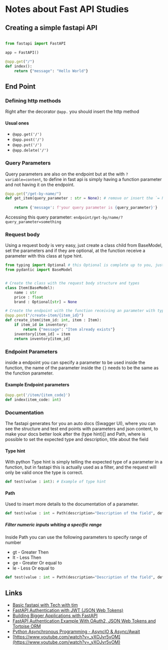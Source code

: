 # Notes about Fast API Studies

## Creating a simple fastapi API 

```python

from fastapi import FastAPI

app = FastAPI()

@app.get("/")
def index():
    return {"message": "Hello World"}

```

## End Point

### Defining http methods

Right after the decorator `@app.` you should insert the http method

#### Usual ones

* `@app.get('/')`
* `@app.post('/')`
* `@app.put('/')`
* `@app.delete('/')`

### Query Parameters

Query parameters are also on the endpoint but at the with `?variable=content`, to define in fast api is simply having a function parameter and not having it on the endpoint.

```python
@app.get("/get-by-name/")
def get_item(query_parameter : str = None): # remove or insert the `= None` to make it not required 
    
    return {'message': f'your query parameter is {query_parameter}'}
```

Accessing this query parameter: `endpoint/get-by/name/?query_parameter=something`

### Request body

Using a request body is very easy, just create a class child from BaseModel, set the parameters and if they are optional, at the function receive a parameter with this class at type hint.

```python
from typing import Optional # this Optional is complete up to you, just to make the code more readable.
from pydantic import BaseModel


# Create the class with the request body structure and types
class Item(BaseModel):
    name : str
    price : float
    brand : Optional[str] = None

# Create the endpoint with the function receiving an parameter with type hint of the class that we did.
@app.post("/create-item/{item_id}")
def create_item(item_id: int, item : Item):
    if item_id in inventory:
        return {"message": "Item already exists"}
    inventory[item_id] = item
    return inventory[item_id]
```

### Endpoint Parameters

inside a endpoint you can specify a parameter to be used inside the function, the name of the parameter inside the `{}` needs to be the same as the function parameter.

#### Example Endpoint parameters

```python
@app.get('/item/{item_code}')
def index(item_code: int)
```

### Documentation

The fastapi generates for you an auto docs (Swagger UI), where you can see the structure and test end points with parameters and json content, to make your docs better look after the (type hint)[] and Path, where is possible to set the expected type and description, title about the field

#### Type hint

With python Type hint is simply telling the expected type of a parameter in a function, but in fastapi this is actually used as a filter, and the request will only be valid once the type is correct.

```python
def test(value : int): # Example of type hint
```

#### Path

Used to insert more details to the documentation of a parameter.

```python
def test(value : int = Path(description="Description of the field", default="Default value"))
```

##### Filter numeric inputs whiting a specific range


Inside Path you can use the following parameters to specify range of number

* gt - Greater Then
* lt - Less Then
* ge - Greater Or equal to
* le - Less Or equal to

```python
def test(value : int = Path(description="Description of the field", default="Default value", ge=0))
```


## Links

* [Basic fastapi with Tech with tim](https://www.youtube.com/watch?v=-ykeT6kk4bk)
* [FastAPI Authentication with JWT (JSON Web Tokens)](https://www.youtube.com/watch?v=0_seNFCtglk)
* [Building Bigger Applications with FastAPI](https://www.youtube.com/watch?v=SWedfF6ftpA)
* [FastAPI Authentication Example With OAuth2, JSON Web Tokens and Tortoise ORM](https://www.youtube.com/watch?v=6hTRw_HK3Ts)
* [Python Asynchronous Programming - AsyncIO & Async/Await](https://www.youtube.com/watch?v=t5Bo1Je9EmE)
* [https://www.youtube.com/watch?v=_yXOJvr5vOM](https://www.youtube.com/watch?v=_yXOJvr5vOM)
